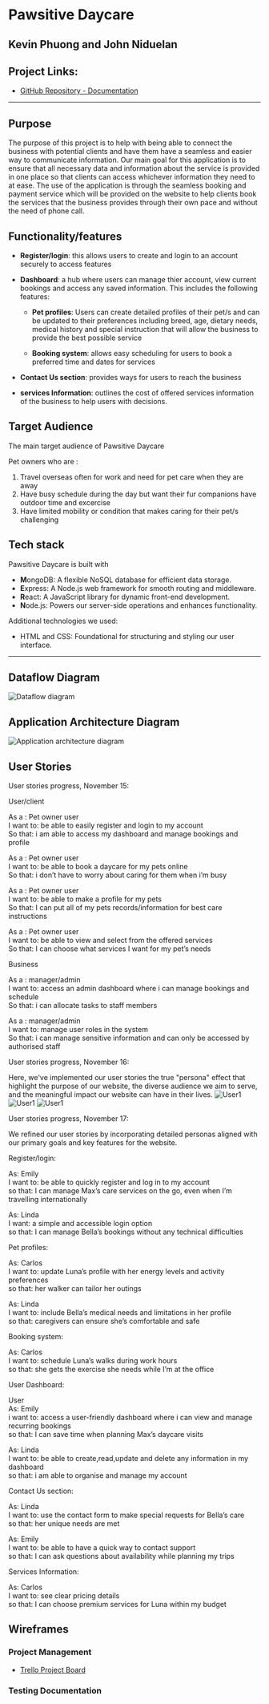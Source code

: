 # Pawsitive Daycare 

## Kevin Phuong and John Niduelan

## Project Links: 
- [GitHub Repository - Documentation](https://github.com/pawsitive-daycare/Part-A-Documentation)

---

## Purpose

The purpose of this project is to help with being able to connect the business with potential clients and have them have a seamless and easier way to communicate information. Our main goal for this application is to ensure that all necessary data and information about the service is provided in one place so that clients can access whichever information they need to at ease. The use of the application is through the seamless booking and payment service which will be provided on the website to help clients book the services that the business provides through their own pace and without the need of phone call. 


## Functionality/features

- **Register/login**: this allows users to create and login to an account securely to access features
- **Dashboard**: a hub where users can manage thier account, view current bookings and access any saved information. This includes the following features: 

    - **Pet profiles**: Users can create detailed profiles of their pet/s and can be updated to their preferences including breed, age, dietary needs, medical history and special instruction that will allow the business to provide the best possible service

    - **Booking system**: allows easy scheduling for users to book a preferred time and dates for services
- **Contact Us section**: provides ways for users to reach the business
- **services Information**: outlines the cost of offered services information of the business to help users with decisions.


## Target Audience

The main target audience of Pawsitive Daycare 

Pet owners who are :
1. Travel overseas often for work and need for pet care when they are away
2. Have busy schedule during the day but want their fur companions have outdoor time and excercise
3. Have limited mobility or condition that makes caring for their pet/s challenging


## Tech stack
Pawsitive Daycare is built with

 - **M**ongoDB: A flexible NoSQL database for efficient data storage.
 - **E**xpress: A Node.js web framework for smooth routing and middleware.
 - **R**eact: A JavaScript library for dynamic front-end development.
 - **N**ode.js: Powers our server-side operations and enhances functionality.

Additional technologies we used:

 - HTML and CSS: Foundational for structuring and styling our user interface.


---

## Dataflow Diagram

![Dataflow diagram](./docs/dataflow%20diagram.drawio.png)

## Application Architecture Diagram

![Application architecture diagram](./docs/Application%20Architecture%20Diagram.png)

## User Stories

User stories progress, November 15:

User/client

As a : Pet owner user  
I want to: be able to easily register and login to my account  
So that: i am able to access my dashboard and manage bookings and profile

As a : Pet owner user  
I want to: be able to book a daycare for my pets online  
So that: i don’t have to worry about caring for them when i’m busy  

As a : Pet owner user  
I want to: be able to make a profile for my pets  
So that: I can put all of my pets records/information for best care instructions  

As a : Pet owner user  
I want to: be able to view and select from the offered services  
So that: I can choose what services I want for my pet’s needs  

Business

As a : manager/admin  
I want to: access an admin dashboard where i can manage bookings and schedule  
So that: i can allocate tasks to staff members  

As a : manager/admin  
I want to: manage user roles in the system  
So that: i can manage sensitive information and can only be accessed by authorised staff  

User stories progress, November 16:

Here, we've implemented our user stories the true "persona" effect that highlight the purpose of our website, the diverse audience we aim to serve, and the meaningful impact our website can have in their lives.
![User1](./docs/User_stories/1.jpg) 
![User1](./docs/User_stories/2.jpg) 
![User1](./docs/User_stories/3.jpg) 


User stories progress, November 17:

We refined our user stories by incorporating detailed personas aligned with our primary goals and key features for the website.

Register/login:

As: Emily    
I want to: be able to quickly register and log in to my account       
so that: I can manage Max’s care services on the go, even when I’m travelling internationally

As: Linda      
I want: a simple and accessible login option      
so that: I can manage Bella’s bookings without any technical difficulties


Pet profiles:

As: Carlos    
I want to: update Luna’s profile with her energy levels and activity preferences     
so that: her walker can tailor her outings

As:  Linda    
I want to: include Bella’s medical needs and limitations in her profile     
so that: caregivers can ensure she’s comfortable and safe

Booking system:

As: Carlos    
I want to: schedule Luna’s walks during work hours     
so that: she gets the exercise she needs while I’m at the office

User Dashboard:

User    
As: Emily    
i want to: access a user-friendly dashboard where i can view and manage recurring bookings     
so that: I can save time when planning Max’s daycare visits

As: Linda    
I want to: be able to create,read,update and delete any information in my dashboard    
so that: i am able to organise and manage my account 

Contact Us section:

As: Linda      
I want to: use the contact form to make special requests for Bella’s care     
so that: her unique needs are met

As: Emily      
I want to: be able to have a quick way to contact support     
so that: I can ask questions about availability while planning my trips

Services Information:

As: Carlos     
I want to: see clear pricing details    
so that: I can choose premium services for Luna within my budget


## Wireframes



### Project Management
- [Trello Project Board](https://trello.com/invite/b/673454d54f89a5229f48eeaf/ATTI6efffa00ea68d2fa3d7c7d2a3b0c95f3AB78F6DB/fullstack-app)



### Testing Documentation


